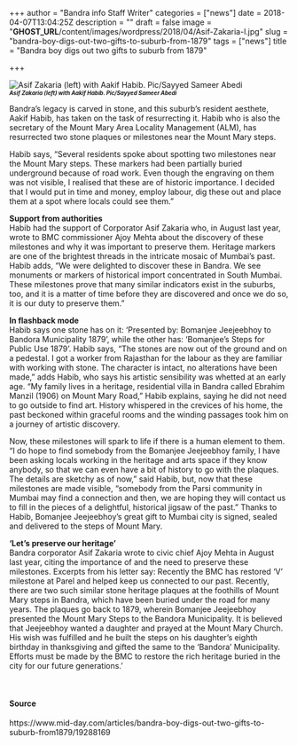 +++
author = "Bandra info Staff Writer"
categories = ["news"]
date = 2018-04-07T13:04:25Z
description = ""
draft = false
image = "__GHOST_URL__/content/images/wordpress/2018/04/Asif-Zakaria-l.jpg"
slug = "bandra-boy-digs-out-two-gifts-to-suburb-from-1879"
tags = ["news"]
title = "Bandra boy digs out two gifts to suburb from 1879"

+++


<div>
<p><img alt="Asif Zakaria (left) with Aakif Habib. Pic/Sayyed Sameer Abedi" src="https://i1.wp.com/images.mid-day.com/images/2018/apr/Asif-Zakaria.jpg?w=850&#038;ssl=1" title="Asif Zakaria (left) with Aakif Habib. Pic/Sayyed Sameer Abedi" data-recalc-dims="1"><br />
<span style="font-size: x-small;"><strong><em>Asif Zakaria (left) with Aakif Habib. Pic/Sayyed Sameer Abedi</em></strong></span></p>
<p>Bandra&#8217;s legacy is carved in stone, and this suburb&#8217;s resident aesthete, Aakif Habib, has taken on the task of resurrecting it. Habib who is also the secretary of the Mount Mary Area Locality Management (ALM), has resurrected two stone plaques or milestones near the Mount Mary steps.</p>
<p>Habib says, &#8220;Several residents spoke about spotting two milestones near the Mount Mary steps. These markers had been partially buried underground because of road work. Even though the engraving on them was not visible, I realised that these are of historic importance. I decided that I would put in time and money, employ labour, dig these out and place them at a spot where locals could see them.&#8221;</p>
<p><strong>Support from authorities</strong><br />
Habib had the support of Corporator Asif Zakaria who, in August last year, wrote to BMC commissioner Ajoy Mehta about the discovery of these milestones and why it was important to preserve them. Heritage markers are one of the brightest threads in the intricate mosaic of Mumbai&#8217;s past. Habib adds, &#8220;We were delighted to discover these in Bandra. We see monuments or markers of historical import concentrated in South Mumbai. These milestones prove that many similar indicators exist in the suburbs, too, and it is a matter of time before they are discovered and once we do so, it is our duty to preserve them.&#8221;</p>
<p><strong>In flashback mode</strong><br />
Habib says one stone has on it: &#8216;Presented by: Bomanjee Jeejeebhoy to Bandora Municipality 1879&#8217;, while the other has: &#8216;Bomanjee&#8217;s Steps for Public Use 1879&#8217;. Habib says, &#8220;The stones are now out of the ground and on a pedestal. I got a worker from Rajasthan for the labour as they are familiar with working with stone. The character is intact, no alterations have been made,&#8221; adds Habib, who says his artistic sensibility was whetted at an early age. &#8220;My family lives in a heritage, residential villa in Bandra called Ebrahim Manzil (1906) on Mount Mary Road,&#8221; Habib explains, saying he did not need to go outside to find art. History whispered in the crevices of his home, the past beckoned within graceful rooms and the winding passages took him on a journey of artistic discovery.</p>
<p>Now, these milestones will spark to life if there is a human element to them. &#8220;I do hope to find somebody from the Bomanjee Jeejeebhoy family, I have been asking locals working in the heritage and arts space if they know anybody, so that we can even have a bit of history to go with the plaques. The details are sketchy as of now,&#8221; said Habib, but, now that these milestones are made visible, &#8220;somebody from the Parsi community in Mumbai may find a connection and then, we are hoping they will contact us to fill in the pieces of a delightful, historical jigsaw of the past.&#8221; Thanks to Habib, Bomanjee Jeejeebhoy&#8217;s great gift to Mumbai city is signed, sealed and delivered to the steps of Mount Mary.</p>
<p><strong>&#8216;Let&#8217;s preserve our heritage&#8217;</strong><br />
Bandra corporator Asif Zakaria wrote to civic chief Ajoy Mehta in August last year, citing the importance of and the need to preserve these milestones. Excerpts from his letter say: Recently the BMC has restored &#8216;V&#8217; milestone at Parel and helped keep us connected to our past. Recently, there are two such similar stone heritage plaques at the foothills of Mount Mary steps in Bandra, which have been buried under the road for many years. The plaques go back to 1879, wherein Bomanjee Jeejeebhoy presented the Mount Mary Steps to the Bandora Municipality. It is believed that Jeejeebhoy wanted a daughter and prayed at the Mount Mary Church. His wish was fulfilled and he built the steps on his daughter&#8217;s eighth birthday in thanksgiving and gifted the same to the &#8216;Bandora&#8217; Municipality. Efforts must be made by the BMC to restore the rich heritage buried in the city for our future generations.&#8217;</p>
<p>&nbsp;</p>
</div>
<div>
<h4>Source</h4>
<p>https://www.mid-day.com/articles/bandra-boy-digs-out-two-gifts-to-suburb-from1879/19288169</p>
</div>



